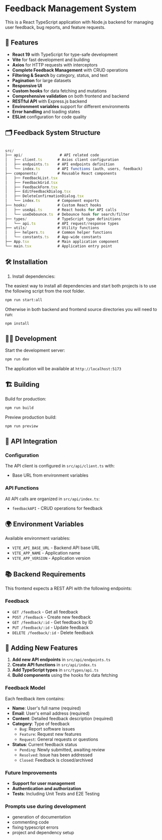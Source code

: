 # Feedback Management System

This is a React TypeScript application with Node.js backend for managing user feedback, bug reports, and feature requests.

## 🚀 Features

- **React 19** with TypeScript for type-safe development
- **Vite** for fast development and building
- **Axios** for HTTP requests with interceptors
- **Complete Feedback Management** with CRUD operations
- **Filtering & Search** by category, status, and text
- **Pagination** for large datasets
- **Responsive UI**
- **Custom hooks** for data fetching and mutations
- **Comprehensive validation** on both frontend and backend
- **RESTful API** with Express.js backend
- **Environment variables** support for different environments
- **Error handling** and loading states
- **ESLint** configuration for code quality

## 🗂️ Feedback System Structure

```js

src/
├── api/                 # API related code
│   ├── client.ts       # Axios client configuration
│   ├── endpoints.ts    # API endpoints definition
│   └── index.ts        # API functions (auth, users, feedback)
├── components/         # Reusable React components
│   ├── FeedbackList.tsx
│   ├── FeedbackGrid.tsx
│   ├── FeedbackForm.tsx
│   ├── EditFeedbackDialog.tsx
│   ├── DeleteConfirmationDialog.tsx
│   └── index.ts        # Component exports
├── hooks/              # Custom React hooks
│   ├── useApi.ts       # React hooks for API calls
│   └── useDebounce.ts  # Debounce hook for search/filter
├── types/              # TypeScript type definitions
│   └── api.ts          # API request/response types
├── utils/              # Utility functions
│   ├── helpers.ts      # Common helper functions
│   └── constants.ts    # App-wide constants
├── App.tsx             # Main application component
└── main.tsx            # Application entry point
```

## 🛠️ Installation

1. Install dependencies:

The easiest way to install all dependencies and start both projects is to use the following script from the root folder.

```bash
npm run start:all
```

Otherwise in both backend and frontend source directories you will need to run:
```bash
npm install
```

## 🏃‍♂️ Development

Start the development server:

```bash
npm run dev
```

The application will be available at `http://localhost:5173`

## 🏗️ Building

Build for production:

```bash
npm run build
```

Preview production build:

```bash
npm run preview
```

## 🔧 API Integration

### Configuration

The API client is configured in `src/api/client.ts` with:

- Base URL from environment variables

### API Functions

All API calls are organized in `src/api/index.ts`:

- `feedbackAPI` - CRUD operations for feedback

## 🌍 Environment Variables

Available environment variables:

- `VITE_API_BASE_URL` - Backend API base URL
- `VITE_APP_NAME` - Application name
- `VITE_APP_VERSION` - Application version

## 📚 Backend Requirements

This frontend expects a REST API with the following endpoints:

### Feedback

- `GET /feedback` - Get all feedback
- `POST /feedback` - Create new feedback
- `GET /feedback/:id` - Get feedback by ID
- `PUT /feedback/:id` - Update feedback
- `DELETE /feedback/:id` - Delete feedback

## 📝 Adding New Features

1. **Add new API endpoints** in `src/api/endpoints.ts`
2. **Create API functions** in `src/api/index.ts`
3. **Add TypeScript types** in `src/types/api.ts`
4. **Build components** using the hooks for data fetching

### Feedback Model

Each feedback item contains:

- **Name**: User's full name (required)
- **Email**: User's email address (required)
- **Content**: Detailed feedback description (required)
- **Category**: Type of feedback
  - `Bug`: Report software issues
  - `Feature`: Request new features  
  - `Request`: General requests or questions
- **Status**: Current feedback status
  - `Pending`: Newly submitted, awaiting review
  - `Resolved`: Issue has been addressed
  - `Closed`: Feedback is closed/archived

### Future Improvements

- **Support for user management**
- **Authentication and authorization**
- **Tests**: Including Unit Tests and E2E Testing

### Prompts use during development

- generation of documentation
- commenting code
- fixing typescript errors
- project and dependency setup